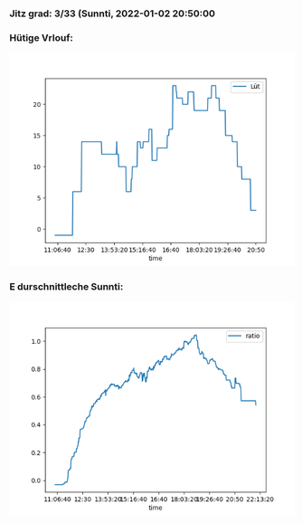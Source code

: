 ### Jitz grad: 3/33 (Sunnti, 2022-01-02 20:50:00

### Hütige Vrlouf:
![Graph](Today.png)

### E durschnittleche Sunnti:
![Graph](Sunnti.png)